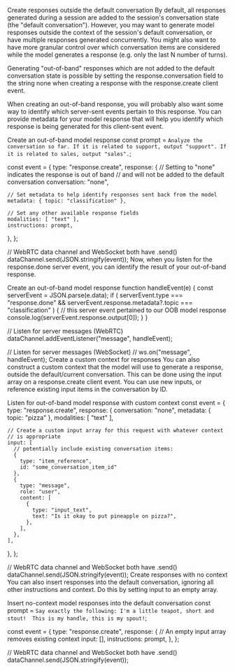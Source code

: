Create responses outside the default conversation
By default, all responses generated during a session are added to the session's conversation state (the "default conversation"). However, you may want to generate model responses outside the context of the session's default conversation, or have multiple responses generated concurrently. You might also want to have more granular control over which conversation items are considered while the model generates a response (e.g. only the last N number of turns).

Generating "out-of-band" responses which are not added to the default conversation state is possible by setting the response.conversation field to the string none when creating a response with the 
response.create
 client event.

When creating an out-of-band response, you will probably also want some way to identify which server-sent events pertain to this response. You can provide metadata for your model response that will help you identify which response is being generated for this client-sent event.

Create an out-of-band model response
const prompt = `
Analyze the conversation so far. If it is related to support, output
"support". If it is related to sales, output "sales".
`;

const event = {
  type: "response.create",
  response: {
    // Setting to "none" indicates the response is out of band
    // and will not be added to the default conversation
    conversation: "none",

    // Set metadata to help identify responses sent back from the model
    metadata: { topic: "classification" },
    
    // Set any other available response fields
    modalities: [ "text" ],
    instructions: prompt,
  },
};

// WebRTC data channel and WebSocket both have .send()
dataChannel.send(JSON.stringify(event));
Now, when you listen for the 
response.done
 server event, you can identify the result of your out-of-band response.

Create an out-of-band model response
function handleEvent(e) {
  const serverEvent = JSON.parse(e.data);
  if (
    serverEvent.type === "response.done" &&
    serverEvent.response.metadata?.topic === "classification"
  ) {
    // this server event pertained to our OOB model response
    console.log(serverEvent.response.output[0]);
  }
}

// Listen for server messages (WebRTC)
dataChannel.addEventListener("message", handleEvent);

// Listen for server messages (WebSocket)
// ws.on("message", handleEvent);
Create a custom context for responses
You can also construct a custom context that the model will use to generate a response, outside the default/current conversation. This can be done using the input array on a 
response.create
 client event. You can use new inputs, or reference existing input items in the conversation by ID.

Listen for out-of-band model response with custom context
const event = {
  type: "response.create",
  response: {
    conversation: "none",
    metadata: { topic: "pizza" },
    modalities: [ "text" ],

    // Create a custom input array for this request with whatever context
    // is appropriate
    input: [
      // potentially include existing conversation items:
      {
        type: "item_reference",
        id: "some_conversation_item_id"
      },
      {
        type: "message",
        role: "user",
        content: [
          {
            type: "input_text",
            text: "Is it okay to put pineapple on pizza?",
          },
        ],
      },
    ],
  },
};

// WebRTC data channel and WebSocket both have .send()
dataChannel.send(JSON.stringify(event));
Create responses with no context
You can also insert responses into the default conversation, ignoring all other instructions and context. Do this by setting input to an empty array.

Insert no-context model responses into the default conversation
const prompt = `
Say exactly the following:
I'm a little teapot, short and stout! 
This is my handle, this is my spout!
`;

const event = {
  type: "response.create",
  response: {
    // An empty input array removes existing context
    input: [],
    instructions: prompt,
  },
};

// WebRTC data channel and WebSocket both have .send()
dataChannel.send(JSON.stringify(event));
